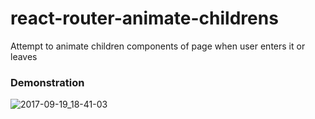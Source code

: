 # react-router-animate-childrens
Attempt to animate children components of page when user enters it or leaves

### Demonstration
![2017-09-19_18-41-03](https://user-images.githubusercontent.com/25591824/30603848-89fb52e4-9d71-11e7-859b-25fe8b192bb8.gif)
